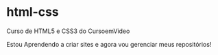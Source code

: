 # html-css
 Curso de HTML5 e CSS3 do CursoemVideo

 Estou Aprendendo a criar sites e agora vou gerenciar meus repositórios!
